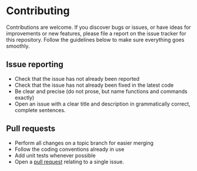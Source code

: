 # Contributing

Contributions are welcome. If you discover bugs or issues, or have ideas for
improvements or new features, please file a report on the issue tracker for this
repository. Follow the guidelines below to make sure everything goes smoothly.


## Issue reporting

- Check that the issue has not already been reported
- Check that the issue has not already been fixed in the latest code
- Be clear and precise (do not prose, but name functions and commands
  exactly)
- Open an issue with a clear title and description in grammatically
  correct, complete sentences.


## Pull requests

- Perform all changes on a topic branch for easier merging
- Follow the coding conventions already in use
- Add unit tests whenever possible
- Open a [pull request](https://help.github.com/articles/using-pull-requests)
  relating to a single issue.

